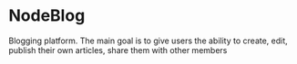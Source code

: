 # NodeBlog
Blogging platform. The main goal is to give users the ability to create, edit, publish their own articles, share them with other members
